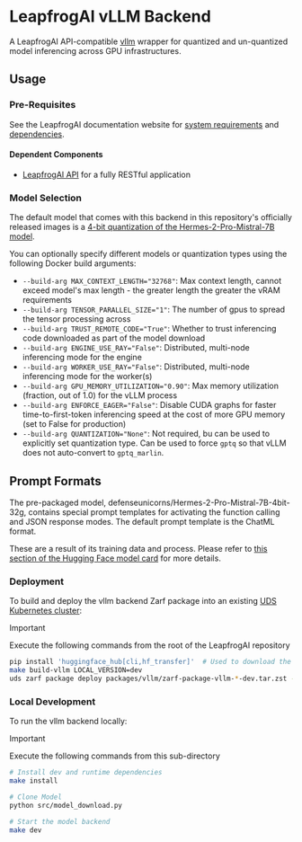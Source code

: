 # LeapfrogAI vLLM Backend

A LeapfrogAI API-compatible [vllm](https://github.com/vllm-project/vllm) wrapper for quantized and un-quantized model inferencing across GPU infrastructures.

## Usage

### Pre-Requisites

See the LeapfrogAI documentation website for [system requirements](https://docs.leapfrog.ai/docs/local-deploy-guide/requirements/) and [dependencies](https://docs.leapfrog.ai/docs/local-deploy-guide/dependencies/).

#### Dependent Components

- [LeapfrogAI API](../api/README.md) for a fully RESTful application

### Model Selection

The default model that comes with this backend in this repository's officially released images is a [4-bit quantization of the Hermes-2-Pro-Mistral-7B model](https://huggingface.co/defenseunicorns/Hermes-2-Pro-Mistral-7B-4bit-32g).

You can optionally specify different models or quantization types using the following Docker build arguments:

- `--build-arg MAX_CONTEXT_LENGTH="32768"`: Max context length, cannot exceed model's max length - the greater length the greater the vRAM requirements
- `--build-arg TENSOR_PARALLEL_SIZE="1"`: The number of gpus to spread the tensor processing across
- `--build-arg TRUST_REMOTE_CODE="True"`: Whether to trust inferencing code downloaded as part of the model download
- `--build-arg ENGINE_USE_RAY="False"`: Distributed, multi-node inferencing mode for the engine
- `--build-arg WORKER_USE_RAY="False"`: Distributed, multi-node inferencing mode for the worker(s)
- `--build-arg GPU_MEMORY_UTILIZATION="0.90"`: Max memory utilization (fraction, out of 1.0) for the vLLM process
- `--build-arg ENFORCE_EAGER="False"`: Disable CUDA graphs for faster time-to-first-token inferencing speed at the cost of more GPU memory (set to False for production)
- `--build-arg QUANTIZATION="None"`: Not required, bu can be used to explicitly set quantization type. Can be used to force `gptq` so that vLLM does not auto-convert to `gptq_marlin`.

## Prompt Formats

The pre-packaged model, defenseunicorns/Hermes-2-Pro-Mistral-7B-4bit-32g, contains special prompt templates for activating the function calling and JSON response modes. The default prompt template is the ChatML format.

These are a result of its training data and process. Please refer to [this section of the Hugging Face model card](https://huggingface.co/defenseunicorns/Hermes-2-Pro-Mistral-7B-4bit-32g#prompt-format-for-function-calling) for more details.

### Deployment

To build and deploy the vllm backend Zarf package into an existing [UDS Kubernetes cluster](../k3d-gpu/README.md):

> [!IMPORTANT]
> Execute the following commands from the root of the LeapfrogAI repository

```bash
pip install 'huggingface_hub[cli,hf_transfer]'  # Used to download the model weights from huggingface
make build-vllm LOCAL_VERSION=dev
uds zarf package deploy packages/vllm/zarf-package-vllm-*-dev.tar.zst --confirm
```

### Local Development

To run the vllm backend locally:

> [!IMPORTANT]
> Execute the following commands from this sub-directory

```bash
# Install dev and runtime dependencies
make install

# Clone Model
python src/model_download.py

# Start the model backend
make dev
```

